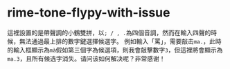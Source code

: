 # rime-tone-flypy-with-issue

這裡設置的是帶聲調的小鶴雙拼，以`; / , .`為四個音調，然而在輸入四聲的時候，無法通過最上排的數字鍵選擇候選字。
例如輸入「罵」，需要敲击`ma.`，此時的輸入框顯示為`mà`假如第三個字為候選項，則我會敲擊數字`3`，但這裡將會顯示為`ma.3`，且所有候选字消失。请问该如何解决呢？非常感谢！

